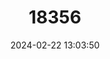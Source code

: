 ---
title: "18356"
category: "Propithecus coronatus"
draft: false
date: 2024-02-22 13:03:50
languages:
  French: ["Propithèque couronné"]
  Malagasy: ["Tsibahaka Sifaka"]
  English: ["Crowned Sifaka"]
---